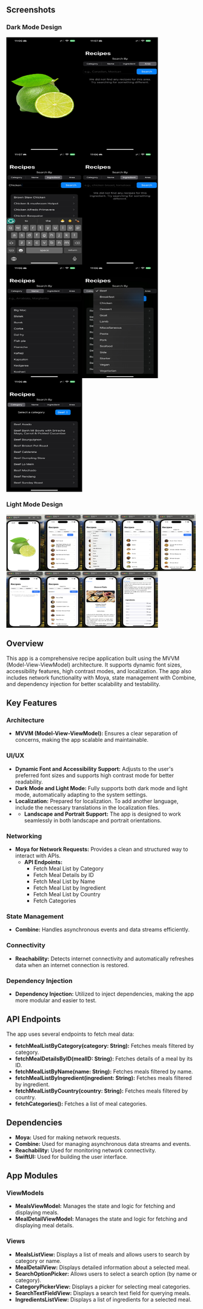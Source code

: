 ## Screenshots

### Dark Mode Design

<div style="display: flex; flex-wrap: wrap;">
    <img src="./Documentation_Images/d1.jpeg" alt="Dark mode screenshot 1" width="200" height="300"/>
    <img src="./Documentation_Images/d2.jpeg" alt="Dark mode screenshot 2" width="200" height="300"/>
    <img src="./Documentation_Images/d3.jpeg" alt="Dark mode screenshot 3" width="200" height="300"/>
    <img src="./Documentation_Images/d4.jpeg" alt="Dark mode screenshot 4" width="200" height="300"/>
    <img src="./Documentation_Images/d5.jpeg" alt="Dark mode screenshot 5" width="200" height="300"/>
    <img src="./Documentation_Images/d6.jpeg" alt="Dark mode screenshot 6" width="200" height="300"/>
    <img src="./Documentation_Images/d7.jpeg" alt="Dark mode screenshot 7" width="200" height="300"/>
</div>

### Light Mode Design

<div style="display: flex; flex-wrap: wrap;">
    <img src="./Documentation_Images/a1.png" alt="Light mode screenshot 1" width="100" height="150"/>
    <img src="./Documentation_Images/a2.png" alt="Light mode screenshot 2" width="100" height="150"/>
    <img src="./Documentation_Images/a3.png" alt="Light mode screenshot 3" width="100" height="150"/>
    <img src="./Documentation_Images/a4.png" alt="Light mode screenshot 4" width="100" height="150"/>
    <img src="./Documentation_Images/a5.png" alt="Light mode screenshot 5" width="100" height="150"/>
    <img src="./Documentation_Images/a6.png" alt="Light mode screenshot 6" width="100" height="150"/>
    <img src="./Documentation_Images/a7.png" alt="Light mode screenshot 7" width="100" height="150"/>
    <img src="./Documentation_Images/a8.png" alt="Light mode screenshot 7" width="100" height="150"/>
    <img src="./Documentation_Images/a9.png" alt="Light mode screenshot 7" width="100" height="150"/>
    
</div>

## Overview

This app is a comprehensive recipe application built using the MVVM (Model-View-ViewModel) architecture. It supports dynamic font sizes, accessibility features, high contrast modes, and localization. The app also includes network functionality with Moya, state management with Combine, and dependency injection for better scalability and testability.

## Key Features

### Architecture

- **MVVM (Model-View-ViewModel):** Ensures a clear separation of concerns, making the app scalable and maintainable.

### UI/UX

- **Dynamic Font and Accessibility Support:** Adjusts to the user's preferred font sizes and supports high contrast mode for better readability.
- **Dark Mode and Light Mode:** Fully supports both dark mode and light mode, automatically adapting to the system settings.
- **Localization:** Prepared for localization. To add another language, include the necessary translations in the localization files.
- - **Landscape and Portrait Support:** The app is designed to work seamlessly in both landscape and portrait orientations.


### Networking

- **Moya for Network Requests:** Provides a clean and structured way to interact with APIs.
  - **API Endpoints:**
    - Fetch Meal List by Category
    - Fetch Meal Details by ID
    - Fetch Meal List by Name
    - Fetch Meal List by Ingredient
    - Fetch Meal List by Country
    - Fetch Categories

### State Management

- **Combine:** Handles asynchronous events and data streams efficiently.

### Connectivity

- **Reachability:** Detects internet connectivity and automatically refreshes data when an internet connection is restored.

### Dependency Injection

- **Dependency Injection:** Utilized to inject dependencies, making the app more modular and easier to test.

## API Endpoints

The app uses several endpoints to fetch meal data:

- **fetchMealListByCategory(category: String):** Fetches meals filtered by category.
- **fetchMealDetailsByID(mealID: String):** Fetches details of a meal by its ID.
- **fetchMealListByName(name: String):** Fetches meals filtered by name.
- **fetchMealListByIngredient(ingredient: String):** Fetches meals filtered by ingredient.
- **fetchMealListByCountry(country: String):** Fetches meals filtered by country.
- **fetchCategories():** Fetches a list of meal categories.

## Dependencies

- **Moya:** Used for making network requests.
- **Combine:** Used for managing asynchronous data streams and events.
- **Reachability:** Used for monitoring network connectivity.
- **SwiftUI:** Used for building the user interface.

## App Modules

### ViewModels

- **MealsViewModel:** Manages the state and logic for fetching and displaying meals.
- **MealDetailViewModel:** Manages the state and logic for fetching and displaying meal details.

### Views

- **MealsListView:** Displays a list of meals and allows users to search by category or name.
- **MealDetailView:** Displays detailed information about a selected meal.
- **SearchOptionPicker:** Allows users to select a search option (by name or category).
- **CategoryPickerView:** Displays a picker for selecting meal categories.
- **SearchTextFieldView:** Displays a search text field for querying meals.
- **IngredientsListView:** Displays a list of ingredients for a selected meal.

